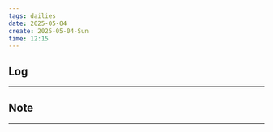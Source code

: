 ```yaml
---
tags: dailies  
date: 2025-05-04
create: 2025-05-04-Sun
time: 12:15
---
```

## Log
---


## Note
---

